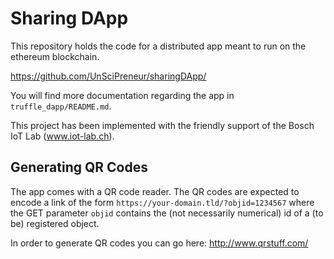 # Sharing DApp

This repository holds the code for a distributed app meant to run on the ethereum blockchain.

https://github.com/UnSciPreneur/sharingDApp/

You will find more documentation regarding the app in `truffle_dapp/README.md`.

This project has been implemented with the friendly support of the Bosch IoT Lab (www.iot-lab.ch).

## Generating QR Codes

The app comes with a QR code reader. The QR codes are expected to encode a link of the form `https://your-domain.tld/?objid=1234567` where the GET parameter `objid` contains the (not necessarily numerical) id of a (to be) registered object.   

In order to generate QR codes you can go here: http://www.qrstuff.com/